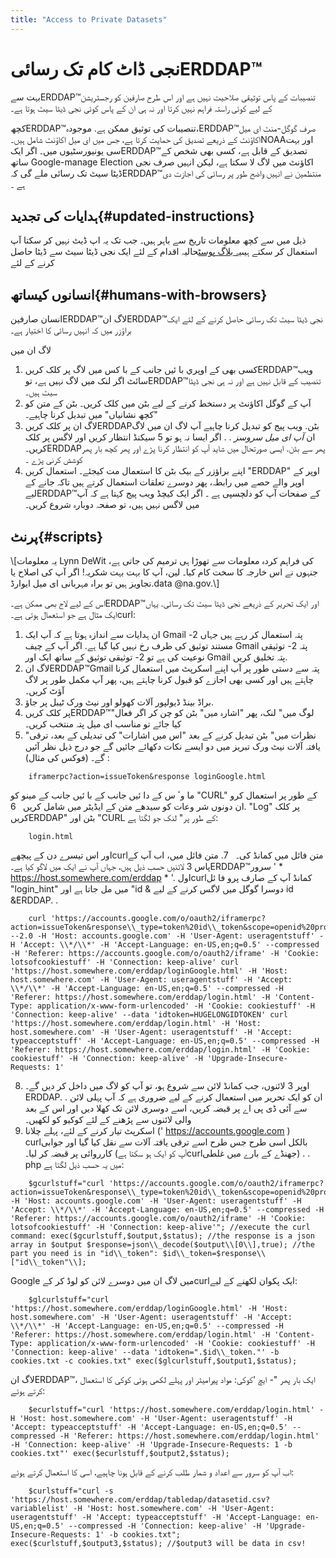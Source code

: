 ```yaml
---
title: "Access to Private Datasets"
---
```

# نجی ڈاٹ کام تک رسائیERDDAP™

بہت سےERDDAP™تنصیبات کے پاس توثیقی صلاحیت نہیں ہے اور اس طرح صارفین کو رجسٹریشن کے لیے کوئی راستہ فراہم نہیں کرتا اور نہ ہی ان کے پاس کوئی نجی ڈیٹا سیٹ ہوتا ہے۔

کچھERDDAP™تنصیبات کی توثیق ممکن ہے. موجودہ،ERDDAP™صرف گوگل-منٹ ای میل اکاؤنٹ کے ذریعے تصدیق کی حمایت کرتا ہے، جس میں ای میل اکاؤنٹ شامل ہیں۔NOAAاور بہت سی یونیورسٹیوں میں۔ اگر ایکERDDAP™تصدیق کے قابل ہے، کسی بھی شخص کے ساتھ Google-manage Election اکاؤنٹ میں لاگ لا سکتا ہے، لیکن انہیں صرف نجی ڈیٹا سیٹ تک رسائی ملے گی کہERDDAP™منتظمین نے انہیں واضح طور پر رسائی کی اجازت دی ہے ۔

## ہدایات کی تجدید{#updated-instructions} 

ذیل میں سے کچھ معلومات تاریخ سے باہر ہیں۔ جب تک یہ اپ ڈیٹ نہیں کر سکتا آپ استعمال کر سکتے ہیں[یہ بلاگ پوسٹ](https://shospital.github.io/blog/posts/blog-post/erddap_private_dataset.html)حالیہ اقدام کے لئے ایک نجی ڈیٹا سیٹ سے ڈیٹا حاصل کرنے کے لئے

## انسانوں کیساتھ{#humans-with-browsers} 

انسان صارفینERDDAP™لاگ انERDDAP™نجی ڈیٹا سیٹ تک رسائی حاصل کرنے کے لئے ایک براؤزر میں کہ انہیں رسائی کا اختیار ہے۔

لاگ ان ميں

1. کسی بھی کے اوپري با ئيں جانب کے با کس ميں لاگ پر کلک کريںERDDAP™ویب سائٹ
اگر لنک میں لاگ نہیں ہے، توERDDAP™تنصیب کے قابل نہیں ہے اور نہ ہی نجی ڈیٹا سیٹ ہیں۔
     
2. آپ کے گوگل اکاؤنٹ پر دستخط کرنے کے لیے بٹن میں کلک کریں۔
بٹن کے متن کو "کچھ نشانیاں" میں تبدیل کرنا چاہیے۔
     
3. لاگ ان پر کلک کريںERDDAPبٹن.
ویب پیج کو تبدیل کرنا چاہیے آپ لاگ ان میں لاگ ان *آپ ای میل سروسز* . .
اگر ایسا نہ ہو تو 5 سیکنڈ انتظار کریں اور لاگس پر کلک کریں۔ERDDAPپھر سے بٹن.
ایسی صورتحال میں شاید آپ کو انتظار کرنا پڑے اور پھر کچھ بار پھر کوشش کرنی پڑے ۔
     
4. اپنے براؤزر کے بیک بٹن کا استعمال مت کیجئے۔ استعمال کریں "ERDDAP" اوپر کے اوپر والے حصے میں رابطہ، پھر دوسرے تعلقات استعمال کرتے ہیں تاکہ جانے کے لیےERDDAP™کے صفحات آپ کو دلچسپی ہے ۔ اگر ایک کیچڈ ویب پیج کہتا ہے کہ آپ میں لاگس نہیں ہیں، تو صفحہ دوبارہ شروع کریں۔
     

## پرنٹ{#scripts} 

\\[یہ معلومات Lynn DeWit کی فراہم کردہ معلومات سے تھوڑا ہی ترمیم کی جاتی ہے، جنہوں نے اس خارجہ کا سخت کام کیا۔ لین، آپ کا بہت بہت شکریہ&#33;
اگر آپ کی اصلاح یا تجاویز ہیں تو براہ مہربانی ای میل ایوارڈ.data @na.gov.\\]

اس کے لیے لاج بھی ممکن ہے۔ERDDAP™اور ایک تحریر کے ذریعے نجی ڈیٹا سیٹ تک رسائی. یہاں ایک مثال ہے جو استعمال ہوتی ہے۔curl:

1. ان ہدایات سے اندازہ ہوتا ہے کہ آپ ایک Gmail پتہ استعمال کر رہے ہیں جہاں 2- مستند توثیق کی طرف رخ نہیں کیا گیا ہے. اگر آپ کے چیف Gmail پتہ 2- توثیقی نوعیت کی ہے تو 2- توثیقی توثیق کے ساتھ ایک اور Gmail پتہ تخلیق کریں.
     
2. لاگ انERDDAP™Gmail پتہ سے دستی طور پر آپ اپنے اسکرپٹ میں استعمال کرنا چاہتے ہیں اور کسی بھی اجازے کو قبول کرنا چاہتے ہیں، پھر آپ مکمل طور پر لاگ آؤٹ کریں۔
     
3. براڈ بینڈ ڈیولپور آلات کھولو اور نیٹ ورک ٹیبل پر جاؤ.
     
4. پر کلک کريںERDDAP™"لوگ میں" لنک، پھر "اشارہ میں" بٹن کو چن کر اگر فعال کیا جائے تو مناسب ای میل پتہ منتخب کریں۔
     
5. "نظرات میں" بٹن تبدیل کرنے کے بعد "اس میں اشارات" کی تبدیلی کے بعد، ترقی یافتہ آلات نیٹ ورک تبریز میں دو ایسے نکات دکھائے جائیں گے جو درج ذیل نظر آئیں گے۔ (فوکس کی مثال) :
```
    iframerpc?action=issueToken&response loginGoogle.html  
```
ما وٴ س کے دا ئيں جانب کے با ئيں جانب کے مینو کو "CURL" کے طور پر استعمال کرو ان دونوں شر وعات کو سیدھے متن کے ایڈیٹر میں شامل کريں
     
6. "Log" پر کلک کريںERDDAP" بٹن اور "CURL کے طور پر" لنک جو لگتا ہے:
```
    login.html  
```
اور اس تیسرے دن کے پیچھےcurlمتن فائل میں کمانڈ کی۔
     
7. متن فائل میں، اب آپ کے پاس 3 لائنیں حسب ذیل ہیں، جہاں آپ نے ایک میں لاگو کیا ہے۔ERDDAP™سرور ' * https://host.somewhere.com/erddap * '. اولcurlکمانڈ آپ کے صارف پرو فا ئل "login_hint" میں مل جاتا ہے اور "id & دوسرا گوگل میں لاگس کرنے کے لیے id &ERDDAP. .
```
    curl 'https://accounts.google.com/o/oauth2/iframerpc?action=issueToken&response\\_type=token%20id\\_token&scope=openid%20profile%20email&client\\_id=ABCDEFG.apps.googleusercontent.com&login\\_hint=XXXXXXXXXX&ss\\_domain=https%3A%2F%2Fhost.somewhere.com&origin=https%3A%2F%2Fhost.somewhere.com' --2.0 -H 'Host: accounts.google.com' -H 'User-Agent: useragentstuff' -H 'Accept: \\*/\\*' -H 'Accept-Language: en-US,en;q=0.5' --compressed -H 'Referer: https://accounts.google.com/o/oauth2/iframe' -H 'Cookie: lotsofcookiestuff' -H 'Connection: keep-alive' curl 'https://host.somewhere.com/erddap/loginGoogle.html' -H 'Host: host.somewhere.com' -H 'User-Agent: useragentstuff' -H 'Accept: \\*/\\*' -H 'Accept-Language: en-US,en;q=0.5' --compressed -H 'Referer: https://host.somewhere.com/erddap/login.html' -H 'Content-Type: application/x-www-form-urlencoded' -H 'Cookie: cookiestuff' -H 'Connection: keep-alive' --data 'idtoken=HUGELONGIDTOKEN' curl 'https://host.somewhere.com/erddap/login.html' -H 'Host: host.somewhere.com' -H 'User-Agent: useragentstuff' -H 'Accept: typeacceptstuff' -H 'Accept-Language: en-US,en;q=0.5' --compressed -H 'Referer: https://host.somewhere.com/erddap/login.html' -H 'Cookie: cookiestuff' -H 'Connection: keep-alive' -H 'Upgrade-Insecure-Requests: 1'
```
    
8. اوپر 3 لائنوں، جب کمانڈ لائن سے شروع ہو، تو آپ کو لاگ میں داخل کر دیں گے۔ERDDAP. . ان کو ایک تحریر میں استعمال کرنے کے لیے ضروری ہے کہ آپ پہلی لائن سے آئی ڈی پی اے پر قبضہ کریں، اسے دوسری لائن تک کھلا دیں اور اس کے بعد والی لائنوں سے پڑھنے کے لئے کوکیو کو لکھیں۔
     
9. اسکرپٹ تیار کرنے کے لئے، پہلے چلانا (' https://accounts.google.com )  curlبالکل اسی طرح جس طرح اسے ترقی یافتہ آلات سے نقل کیا گیا اور جوابی کارروائی پر قبضہ کر لیا۔ (آپ کو ایک ہو سکتا ہےcurlجھنڈے کے بارے میں غلطی) . . php میں یہ حسب ذیل لگتا ہے:
```
    $gcurlstuff="curl 'https://accounts.google.com/o/oauth2/iframerpc?action=issueToken&response\\_type=token%20id\\_token&scope=openid%20profile%20email&client\\_id=ABCDEFG.apps.googleusercontent.com&login\\_hint=XXXXXXXXXX&ss\\_domain=https%3A%2F%2Fhost.somewhere.com&origin=https%3A%2F%2Fhost.somewhere.com' -H 'Host: accounts.google.com' -H 'User-Agent: useragentstuff' -H 'Accept: \\*/\\*' -H 'Accept-Language: en-US,en;q=0.5' --compressed -H 'Referer: https://accounts.google.com/o/oauth2/iframe' -H 'Cookie: lotsofcookiestuff' -H 'Connection: keep-alive'"; //execute the curl command: exec($gcurlstuff,$output,$status); //the response is a json array in $output $response=json\\_decode($output\\[0\\],true); //the part you need is in "id\\_token": $id\\_token=$response\\["id\\_token"\\];
```
Google میں لاگ ان ميں دوسرے لائن کو لوڈ کر کےcurlایک پکوان لکھنے کے لیے:
```
    $glcurlstuff="curl 'https://host.somewhere.com/erddap/loginGoogle.html' -H 'Host: host.somewhere.com' -H 'User-Agent: useragentstuff' -H 'Accept: \\*/\\*' -H 'Accept-Language: en-US,en;q=0.5' --compressed -H 'Referer: https://host.somewhere.com/erddap/login.html' -H 'Content-Type: application/x-www-form-urlencoded' -H 'Cookie: cookiestuff' -H 'Connection: keep-alive' --data 'idtoken=".$id\\_token."' -b cookies.txt -c cookies.txt" exec($glcurlstuff,$output1,$status);
```
لاگ انERDDAP™، ایک بار پھر "- ایچ 'کوکی: مواد پیرامیٹر اور پہلے لکھی ہوئی کوکی کا استعمال کرتے ہوئے:
```
    $ecurlstuff="curl 'https://host.somewhere.com/erddap/login.html' -H 'Host: host.somewhere.com' -H 'User-Agent: useragentstuff' -H 'Accept: typeacceptstuff' -H 'Accept-Language: en-US,en;q=0.5' --compressed -H 'Referer: https://host.somewhere.com/erddap/login.html' -H 'Connection: keep-alive' -H 'Upgrade-Insecure-Requests: 1 -b cookies.txt"' exec($ecurlstuff,$output2,$status);
```
اب آپ کو سرور سے اعداد و شمار طلب کرنے کے قابل ہونا چاہیے، اسی کا استعمال کرتے ہوئے:
```
    $curlstuff="curl -s 'https://host.somewhere.com/erddap/tabledap/datasetid.csv?variablelist' -H 'Host: host.somewhere.com' -H 'User-Agent: useragentstuff' -H 'Accept: typeacceptstuff' -H 'Accept-Language: en-US,en;q=0.5' --compressed -H 'Connection: keep-alive' -H 'Upgrade-Insecure-Requests: 1' -b cookies.txt"; exec($curlstuff,$output3,$status); //$output3 will be data in csv!
```
